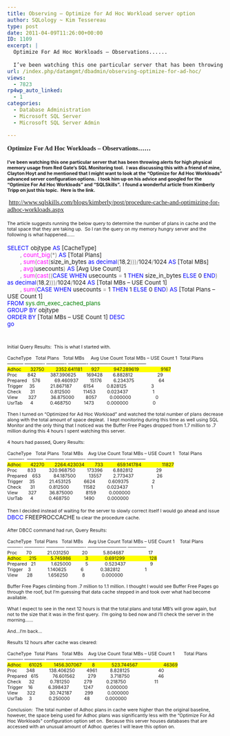 ```yaml
---
title: Observing – Optimize for Ad Hoc Workload server option
author: SQLology ~ Kim Tessereau
type: post
date: 2011-04-09T11:26:00+00:00
ID: 1109
excerpt: |
  Optimize For Ad Hoc Workloads – Observations......
   
  I’ve been watching this one particular server that has been throwing alerts for high physical memory usage from Red Gate’s SQL Monitoring tool.  I was discussing this with a friend of mine, Clayton&hellip;
url: /index.php/datamgmt/dbadmin/observing-optimize-for-ad-hoc/
views:
  - 7823
rp4wp_auto_linked:
  - 1
categories:
  - Database Administration
  - Microsoft SQL Server
  - Microsoft SQL Server Admin

---
```

<p class="MsoNormal" style="margin: 0in 0in 0pt;">
  <strong style="mso-bidi-font-weight: normal;"><span style="font-family: Calibri; font-size: 11pt;">Optimize For Ad Hoc Workloads – Observations……</span></strong>
</p>

<p class="MsoNormal" style="margin: 0in 0in 0pt;">
  <strong style="mso-bidi-font-weight: normal;"><span style="font-family: Calibri; font-size: 11pt;"> </span></strong>
</p>

<p class="MsoNormal" style="margin: 0in 0in 0pt;">
  <strong style="mso-bidi-font-weight: normal;"><span style="font-family: &amp;amp; font-size: 8pt;">I’ve been watching this one particular server that has been throwing alerts for high physical memory usage from Red Gate’s SQL Monitoring tool.<span style="mso-spacerun: yes;">  </span>I was discussing this with a friend of mine, Clayton Hoyt and he mentioned that I might want to look at the “Optimize for Ad Hoc Workloads” advanced server configuration options.<span style="mso-spacerun: yes;">  </span>I took him up on his advice and googled for the “Optimize For Ad Hoc Workloads” and “SQLSkills”.<span style="mso-spacerun: yes;">  </span>I found a wonderful article from Kimberly Tripp on just this topic.<span style="mso-spacerun: yes;">  </span>Here is the link.</span></strong>
</p>

<p class="MsoNormal" style="margin: 0in 0in 0pt;">
  <strong style="mso-bidi-font-weight: normal;"><span style="font-family: &amp;amp; font-size: 8pt;"> </span></strong>
</p>

<p class="MsoNormal" style="margin: 0in 0in 0pt;">
  <span style="font-family: Calibri; font-size: 11pt;"> <a href="http://www.sqlskills.com/blogs/kimberly/post/procedure-cache-and-optimizing-for-adhoc-workloads.aspx">http://www.sqlskills.com/blogs/kimberly/post/procedure-cache-and-optimizing-for-adhoc-workloads.aspx</a></span>
</p>

<p class="MsoNormal" style="margin: 0in 0in 0pt;">
  <span style="font-family: Calibri; font-size: 11pt;"> </span>
</p>

<p class="MsoNormal" style="margin: 0in 0in 0pt; mso-layout-grid-align: none;">
  <span style="font-family: &amp;amp; font-size: 8pt; mso-no-proof: yes;">The article suggests running the below query to determine the number of plans in cache and the total space that they are taking up.<span style="mso-spacerun: yes;">  </span>So I ran the query on my memory hungry server and the following is what happened……</span>
</p>

<p class="MsoNormal" style="margin: 0in 0in 0pt; mso-layout-grid-align: none;">
  <span style="font-family: &amp;amp; color: blue; font-size: 10pt; mso-no-proof: yes;"> </span>
</p>

<p class="MsoNormal" style="margin: 0in 0in 0pt; mso-layout-grid-align: none;">
  <span style="font-family: &amp;amp; color: blue; font-size: 10pt; mso-no-proof: yes;">SELECT</span><span style="font-family: &amp;amp; font-size: 10pt; mso-no-proof: yes;"> objtype <span style="color: blue;">AS</span> [CacheType]</span>
</p>

<p class="MsoNormal" style="margin: 0in 0in 0pt; mso-layout-grid-align: none;">
  <span style="font-family: &amp;amp; font-size: 10pt; mso-no-proof: yes;"><span style="mso-spacerun: yes;">        </span><span style="color: gray;">,</span> <span style="color: fuchsia;">count_big</span><span style="color: gray;">(*)</span> <span style="color: blue;">AS</span> [Total Plans]</span>
</p>

<p class="MsoNormal" style="margin: 0in 0in 0pt; mso-layout-grid-align: none;">
  <span style="font-family: &amp;amp; font-size: 10pt; mso-no-proof: yes;"><span style="mso-spacerun: yes;">        </span><span style="color: gray;">,</span> <span style="color: fuchsia;">sum</span><span style="color: gray;">(</span><span style="color: fuchsia;">cast</span><span style="color: gray;">(</span>size_in_bytes <span style="color: blue;">as</span> <span style="color: blue;">decimal</span><span style="color: gray;">(</span>18<span style="color: gray;">,</span>2<span style="color: gray;">)))/</span>1024<span style="color: gray;">/</span>1024 <span style="color: blue;">AS</span> [Total MBs]</span>
</p>

<p class="MsoNormal" style="margin: 0in 0in 0pt; mso-layout-grid-align: none;">
  <span style="font-family: &amp;amp; font-size: 10pt; mso-no-proof: yes;"><span style="mso-spacerun: yes;">        </span><span style="color: gray;">,</span> <span style="color: fuchsia;">avg</span><span style="color: gray;">(</span>usecounts<span style="color: gray;">)</span> <span style="color: blue;">AS</span> [Avg Use Count]</span>
</p>

<p class="MsoNormal" style="margin: 0in 0in 0pt; mso-layout-grid-align: none;">
  <span style="font-family: &amp;amp; font-size: 10pt; mso-no-proof: yes;"><span style="mso-spacerun: yes;">        </span><span style="color: gray;">,</span> <span style="color: fuchsia;">sum</span><span style="color: gray;">(</span><span style="color: fuchsia;">cast</span><span style="color: gray;">((</span><span style="color: blue;">CASE</span> <span style="color: blue;">WHEN</span> usecounts <span style="color: gray;">=</span> 1 <span style="color: blue;">THEN</span> size_in_bytes <span style="color: blue;">ELSE</span> 0 <span style="color: blue;">END</span><span style="color: gray;">)</span> <span style="color: blue;">as</span> <span style="color: blue;">decimal</span><span style="color: gray;">(</span>18<span style="color: gray;">,</span>2<span style="color: gray;">)))/</span>1024<span style="color: gray;">/</span>1024 <span style="color: blue;">AS</span> [Total MBs &#8211; USE Count 1]</span>
</p>

<p class="MsoNormal" style="margin: 0in 0in 0pt; mso-layout-grid-align: none;">
  <span style="font-family: &amp;amp; font-size: 10pt; mso-no-proof: yes;"><span style="mso-spacerun: yes;">        </span><span style="color: gray;">,</span> <span style="color: fuchsia;">sum</span><span style="color: gray;">(</span><span style="color: blue;">CASE</span> <span style="color: blue;">WHEN</span> usecounts <span style="color: gray;">=</span> 1 <span style="color: blue;">THEN</span> 1 <span style="color: blue;">ELSE</span> 0 <span style="color: blue;">END</span><span style="color: gray;">)</span> <span style="color: blue;">AS</span> [Total Plans &#8211; USE Count 1]</span>
</p>

<p class="MsoNormal" style="margin: 0in 0in 0pt; mso-layout-grid-align: none;">
  <span style="font-family: &amp;amp; color: blue; font-size: 10pt; mso-no-proof: yes;">FROM</span><span style="font-family: &amp;amp; font-size: 10pt; mso-no-proof: yes;"> <span style="color: green;">sys</span><span style="color: gray;">.</span><span style="color: green;">dm_exec_cached_plans</span></span>
</p>

<p class="MsoNormal" style="margin: 0in 0in 0pt; mso-layout-grid-align: none;">
  <span style="font-family: &amp;amp; color: blue; font-size: 10pt; mso-no-proof: yes;">GROUP</span><span style="font-family: &amp;amp; font-size: 10pt; mso-no-proof: yes;"> <span style="color: blue;">BY</span> objtype</span>
</p>

<p class="MsoNormal" style="margin: 0in 0in 0pt; mso-layout-grid-align: none;">
  <span style="font-family: &amp;amp; color: blue; font-size: 10pt; mso-no-proof: yes;">ORDER</span><span style="font-family: &amp;amp; font-size: 10pt; mso-no-proof: yes;"> <span style="color: blue;">BY</span> [Total MBs &#8211; USE Count 1] <span style="color: blue;">DESC</span></span>
</p>

<p class="MsoNormal" style="margin: 0in 0in 0pt; mso-layout-grid-align: none;">
  <span style="font-family: &amp;amp; color: blue; font-size: 10pt; mso-no-proof: yes;">go</span>
</p>

<p class="MsoNormal" style="margin: 0in 0in 0pt;">
  <span style="font-family: &amp;amp; font-size: 8pt;"> </span>
</p>

<p class="MsoNormal" style="margin: 0in 0in 0pt;">
  <span style="font-family: &amp;amp; font-size: 8pt;"> </span>
</p>

<p class="MsoNormal" style="margin: 0in 0in 0pt;">
  <span style="font-family: &amp;amp; font-size: 8pt;"> </span>
</p>

<p class="MsoNormal" style="margin: 0in 0in 0pt;">
  <span style="font-family: &amp;amp; font-size: 8pt;">Initial Query Results:<span style="mso-spacerun: yes;">  </span>This is what I started with.</span>
</p>

<p class="MsoNormal" style="margin: 0in 0in 0pt;">
  <span style="font-family: &amp;amp; font-size: 8pt;"> </span>
</p>

<p class="MsoNormal" style="margin: 0in 0in 0pt;">
  <span style="font-family: &amp;amp; font-size: 8pt;">CacheType   Total Plans   Total MBs     Avg Use Count Total MBs &#8211; USE Count 1  Total Plans </span>
</p>

<p class="MsoNormal" style="margin: 0in 0in 0pt;">
  <span style="font-family: &amp;amp; font-size: 8pt;">&#8212;&#8212;&#8212;&#8211; &#8212;&#8212;&#8212;&#8212;- &#8212;&#8212;&#8212;&#8212;- &#8212;&#8212;&#8212;&#8212;- &#8212;&#8212;&#8212;&#8212;&#8212;&#8212;&#8212;&#8212; &#8212;&#8212;&#8212;&#8212;</span>
</p>

<p class="MsoNormal" style="margin: 0in 0in 0pt;">
  <span style="font-family: &amp;amp; background: yellow; font-size: 8pt; mso-highlight: yellow;">Adhoc       32750        <span style="mso-spacerun: yes;"> </span>2352.641181       927           947.289619                 9167</span>
</p>

<p class="MsoNormal" style="margin: 0in 0in 0pt;">
  <span style="font-family: &amp;amp; font-size: 8pt;">Proc        842           387.390625        169428        6.882812                   29</span>
</p>

<p class="MsoNormal" style="margin: 0in 0in 0pt;">
  <span style="font-family: &amp;amp; font-size: 8pt;">Prepared    576           69.460937         15176         6.234375                   64</span>
</p>

<p class="MsoNormal" style="margin: 0in 0in 0pt;">
  <span style="font-family: &amp;amp; font-size: 8pt;">Trigger     35            21.867187         6154          0.828125                   3</span>
</p>

<p class="MsoNormal" style="margin: 0in 0in 0pt;">
  <span style="font-family: &amp;amp; font-size: 8pt;">Check       31            0.812500          11453         0.023437                   1</span>
</p>

<p class="MsoNormal" style="margin: 0in 0in 0pt;">
  <span style="font-family: &amp;amp; font-size: 8pt;">View        327           36.875000         8057          0.000000                   0</span>
</p>

<p class="MsoNormal" style="margin: 0in 0in 0pt;">
  <span style="font-family: &amp;amp; font-size: 8pt;">UsrTab      4             0.468750          1473          0.000000                   0</span>
</p>

<p class="MsoNormal" style="margin: 0in 0in 0pt; mso-layout-grid-align: none;">
  <span style="font-family: &amp;amp; font-size: 8pt; mso-no-proof: yes;"> </span>
</p>

<p class="MsoNormal" style="margin: 0in 0in 0pt; mso-layout-grid-align: none;">
  <span style="font-family: &amp;amp; font-size: 8pt; mso-no-proof: yes;">Then I turned on “Optimized for Ad Hoc Workload” and watched the total number of plans decrease along with the total amount of space depleat.<span style="mso-spacerun: yes;">  </span>I kept monitoring during this time as well using SQL Monitor and the only thing that I noticed was the Buffer Free Pages dropped from 1.7 million to .7 million during this 4 hours I spent watching this server.</span>
</p>

<p class="MsoNormal" style="margin: 0in 0in 0pt; mso-layout-grid-align: none;">
  <span style="font-family: &amp;amp; font-size: 8pt; mso-no-proof: yes;"> </span>
</p>

<p class="MsoNormal" style="margin: 0in 0in 0pt; mso-layout-grid-align: none;">
  <span style="font-family: &amp;amp; font-size: 8pt; mso-no-proof: yes;">4 hours had passed, Query Results:<span style="mso-spacerun: yes;">  </span></span>
</p>

<p class="MsoNormal" style="margin: 0in 0in 0pt; mso-layout-grid-align: none;">
  <span style="font-family: &amp;amp; font-size: 8pt; mso-no-proof: yes;"> </span>
</p>

<p class="MsoNormal" style="margin: 0in 0in 0pt; mso-layout-grid-align: none;">
  <span style="font-family: &amp;amp; font-size: 8pt; mso-no-proof: yes;">CacheType<span style="mso-spacerun: yes;">   </span>Total Plans<span style="mso-spacerun: yes;">  </span>Total MBs<span style="mso-spacerun: yes;">    </span>Avg Use Count Total MBs &#8211; USE Count 1<span style="mso-spacerun: yes;">   </span>Total Plans </span>
</p>

<p class="MsoNormal" style="margin: 0in 0in 0pt; mso-layout-grid-align: none;">
  <span style="font-family: &amp;amp; font-size: 8pt; mso-no-proof: yes;"> </span><span style="font-family: &amp;amp; font-size: 8pt; mso-no-proof: yes;">&#8212;&#8212;&#8212;-<span style="mso-spacerun: yes;">  </span>&#8212;&#8212;&#8212;&#8211; <span style="mso-spacerun: yes;"> </span>&#8212;&#8212;&#8212;&#8212; &#8212;&#8212;&#8212;&#8212;- &#8212;&#8212;&#8212;&#8212;&#8212;&#8212;&#8212;&#8212;- &#8212;&#8212;&#8212;&#8212;</span>
</p>

<p class="MsoNormal" style="margin: 0in 0in 0pt; mso-layout-grid-align: none;">
  <span style="font-family: &amp;amp; background: yellow; font-size: 8pt; mso-no-proof: yes; mso-highlight: yellow;">Adhoc<span style="mso-spacerun: yes;">       </span>42270<span style="mso-spacerun: yes;">     </span><span style="mso-spacerun: yes;">   </span>2264.423034<span style="mso-spacerun: yes;">        </span>733<span style="mso-spacerun: yes;">           </span>659.141784<span style="mso-spacerun: yes;">                </span>11827</span>
</p>

<p class="MsoNormal" style="margin: 0in 0in 0pt; mso-layout-grid-align: none;">
  <span style="font-family: &amp;amp; font-size: 8pt; mso-no-proof: yes;">Proc<span style="mso-spacerun: yes;">        </span>833<span style="mso-spacerun: yes;">          </span>320.968750<span style="mso-spacerun: yes;">         </span>173396<span style="mso-spacerun: yes;">        </span>6.882812<span style="mso-spacerun: yes;">                  </span>29</span>
</p>

<p class="MsoNormal" style="margin: 0in 0in 0pt; mso-layout-grid-align: none;">
  <span style="font-family: &amp;amp; font-size: 8pt; mso-no-proof: yes;">Prepared<span style="mso-spacerun: yes;">    </span>653<span style="mso-spacerun: yes;">          </span>84.187500<span style="mso-spacerun: yes;">          </span>13557<span style="mso-spacerun: yes;">         </span>2.773437<span style="mso-spacerun: yes;">                  </span>26</span>
</p>

<p class="MsoNormal" style="margin: 0in 0in 0pt; mso-layout-grid-align: none;">
  <span style="font-family: &amp;amp; font-size: 8pt; mso-no-proof: yes;">Trigger<span style="mso-spacerun: yes;">     </span>35<span style="mso-spacerun: yes;">           </span>21.453125<span style="mso-spacerun: yes;">          </span>6624<span style="mso-spacerun: yes;">          </span>0.609375<span style="mso-spacerun: yes;">                  </span>2</span>
</p>

<p class="MsoNormal" style="margin: 0in 0in 0pt; mso-layout-grid-align: none;">
  <span style="font-family: &amp;amp; font-size: 8pt; mso-no-proof: yes;">Check<span style="mso-spacerun: yes;">       </span>31<span style="mso-spacerun: yes;">           </span>0.812500<span style="mso-spacerun: yes;">           </span>11582<span style="mso-spacerun: yes;">         </span>0.023437<span style="mso-spacerun: yes;">                  </span>1</span>
</p>

<p class="MsoNormal" style="margin: 0in 0in 0pt; mso-layout-grid-align: none;">
  <span style="font-family: &amp;amp; font-size: 8pt; mso-no-proof: yes;">View<span style="mso-spacerun: yes;">        </span>327<span style="mso-spacerun: yes;">          </span>36.875000<span style="mso-spacerun: yes;">          </span>8159<span style="mso-spacerun: yes;">          </span>0.000000<span style="mso-spacerun: yes;">                  </span></span>
</p>

<p class="MsoNormal" style="margin: 0in 0in 0pt; mso-layout-grid-align: none;">
  <span style="font-family: &amp;amp; font-size: 8pt; mso-no-proof: yes;">UsrTab<span style="mso-spacerun: yes;">      </span>4<span style="mso-spacerun: yes;">            </span>0.468750<span style="mso-spacerun: yes;">           </span>1490<span style="mso-spacerun: yes;">          </span>0.000000<span style="mso-spacerun: yes;">                  </span></span>
</p>

<p class="MsoNormal" style="margin: 0in 0in 0pt;">
  <span style="font-family: Times New Roman; font-size: small;"> </span>
</p>

<p class="MsoNormal" style="margin: 0in 0in 0pt;">
  <span style="font-family: &amp;amp; font-size: 8pt;">Then I decided instead of waiting for the server to slowly correct itself I would go ahead and issue </span><span style="font-family: &amp;amp; color: blue; font-size: 10pt; mso-no-proof: yes;">DBCC</span><span style="font-family: &amp;amp; font-size: 10pt; mso-no-proof: yes;"> FREEPROCCACHE</span><span style="font-family: &amp;amp; font-size: 8pt;"> to clear the procedure cache.</span>
</p>

<p class="MsoNormal" style="margin: 0in 0in 0pt;">
  <span style="font-family: &amp;amp; font-size: 10pt; mso-no-proof: yes;"> </span>
</p>

<p class="MsoNormal" style="margin: 0in 0in 0pt;">
  <span style="font-family: &amp;amp; font-size: 8pt; mso-no-proof: yes;">After DBCC command had run, Query Results:</span>
</p>

<p class="MsoNormal" style="margin: 0in 0in 0pt;">
  <span style="font-family: &amp;amp; font-size: 8pt;"> </span>
</p>

<p class="MsoNormal" style="margin: 0in 0in 0pt; mso-layout-grid-align: none;">
  <span style="font-family: &amp;amp; font-size: 8pt; mso-no-proof: yes;">CacheType<span style="mso-spacerun: yes;">  </span>Total Plans<span style="mso-spacerun: yes;">   </span>Total MBs<span style="mso-spacerun: yes;">    </span>Avg Use Count Total MBs &#8211; USE Count 1<span style="mso-spacerun: yes;">    </span>Total Plans</span>
</p>

<p class="MsoNormal" style="margin: 0in 0in 0pt; mso-layout-grid-align: none;">
  <span style="font-family: &amp;amp; font-size: 8pt; mso-no-proof: yes;">&#8212;&#8212;&#8212;- &#8212;&#8212;&#8212;&#8212;- &#8212;&#8212;&#8212;&#8212; &#8212;&#8212;&#8212;&#8212;- &#8212;&#8212;&#8212;&#8212;&#8212;&#8212;&#8212;&#8212;&#8211; &#8212;&#8212;&#8212;&#8212;</span>
</p>

<p class="MsoNormal" style="margin: 0in 0in 0pt; mso-layout-grid-align: none;">
  <span style="font-family: &amp;amp; font-size: 8pt; mso-no-proof: yes;">Proc<span style="mso-spacerun: yes;">       </span>70<span style="mso-spacerun: yes;">            </span>21.031250<span style="mso-spacerun: yes;">          </span>20<span style="mso-spacerun: yes;">            </span>5.804687<span style="mso-spacerun: yes;">                   </span>17</span>
</p>

<p class="MsoNormal" style="margin: 0in 0in 0pt; mso-layout-grid-align: none;">
  <span style="font-family: &amp;amp; background: yellow; font-size: 8pt; mso-no-proof: yes; mso-highlight: yellow;">Adhoc<span style="mso-spacerun: yes;">      </span>215<span style="mso-spacerun: yes;">           </span>5.745986<span style="mso-spacerun: yes;">           </span>3<span style="mso-spacerun: yes;">             </span>0.691299<span style="mso-spacerun: yes;">                   </span>128</span>
</p>

<p class="MsoNormal" style="margin: 0in 0in 0pt; mso-layout-grid-align: none;">
  <span style="font-family: &amp;amp; font-size: 8pt; mso-no-proof: yes;">Prepared<span style="mso-spacerun: yes;">   </span>21<span style="mso-spacerun: yes;">            </span>1.625000<span style="mso-spacerun: yes;">           </span>5<span style="mso-spacerun: yes;">             </span>0.523437<span style="mso-spacerun: yes;">                   </span>9</span>
</p>

<p class="MsoNormal" style="margin: 0in 0in 0pt; mso-layout-grid-align: none;">
  <span style="font-family: &amp;amp; font-size: 8pt; mso-no-proof: yes;">Trigger<span style="mso-spacerun: yes;">    </span>3<span style="mso-spacerun: yes;">            </span><span style="mso-spacerun: yes;"> </span>1.140625<span style="mso-spacerun: yes;">           </span>6<span style="mso-spacerun: yes;">             </span>0.382812<span style="mso-spacerun: yes;">                   </span>1</span>
</p>

<p class="MsoNormal" style="margin: 0in 0in 0pt; mso-layout-grid-align: none;">
  <span style="font-family: &amp;amp; font-size: 8pt; mso-no-proof: yes;">View<span style="mso-spacerun: yes;">       </span>28<span style="mso-spacerun: yes;">            </span>1.656250<span style="mso-spacerun: yes;">           </span>8<span style="mso-spacerun: yes;">             </span>0.000000<span style="mso-spacerun: yes;">                   </span></span>
</p>

<p class="MsoNormal" style="margin: 0in 0in 0pt; mso-layout-grid-align: none;">
  <span style="font-family: &amp;amp; font-size: 8pt; mso-no-proof: yes;"> </span>
</p>

<p class="MsoNormal" style="margin: 0in 0in 0pt; mso-layout-grid-align: none;">
  <span style="font-family: &amp;amp; font-size: 8pt; mso-no-proof: yes;">Buffer Free Pages climbing from .7 million to 1.1 million. I thought I would see Buffer Free Pages go through the roof, but I’m guessing that data cache stepped in and took over what had become available.</span>
</p>

<p class="MsoNormal" style="margin: 0in 0in 0pt; mso-layout-grid-align: none;">
  <span style="font-family: &amp;amp; font-size: 8pt; mso-no-proof: yes;"> </span>
</p>

<p class="MsoNormal" style="margin: 0in 0in 0pt; mso-layout-grid-align: none;">
  <span style="font-family: &amp;amp; font-size: 8pt; mso-no-proof: yes;">What I expect to see in the next 12 hours is that the total plans and total MB’s will grow again, but not to the size that it was in the first query.<span style="mso-spacerun: yes;">  </span>I’m going to bed now and I’ll check the server in the morning……</span>
</p>

<p class="MsoNormal" style="margin: 0in 0in 0pt; mso-layout-grid-align: none;">
  <span style="font-family: &amp;amp; font-size: 8pt; mso-no-proof: yes;"> </span>
</p>

<p class="MsoNormal" style="margin: 0in 0in 0pt; mso-layout-grid-align: none;">
  <span style="font-family: &amp;amp; font-size: 8pt; mso-no-proof: yes;">And…I’m back… </span>
</p>

<p class="MsoNormal" style="margin: 0in 0in 0pt; mso-layout-grid-align: none;">
  <span style="font-family: &amp;amp; font-size: 8pt; mso-no-proof: yes;"> </span>
</p>

<p class="MsoNormal" style="margin: 0in 0in 0pt;">
  <span style="font-family: &amp;amp; font-size: 8pt;">Results 12 hours after cache was cleared:</span>
</p>

<p class="MsoNormal" style="margin: 0in 0in 0pt;">
  <span style="font-family: &amp;amp; font-size: 8pt;"> </span>
</p>

<p class="MsoNormal" style="margin: 0in 0in 0pt; mso-layout-grid-align: none;">
  <span style="font-family: &amp;amp; font-size: 8pt; mso-no-proof: yes;">CacheType<span style="mso-spacerun: yes;">  </span>Total Plans<span style="mso-spacerun: yes;">   </span>Total MBs<span style="mso-spacerun: yes;">    </span>Avg Use Count Total MBs &#8211; USE Count 1<span style="mso-spacerun: yes;">       </span>Total Plans</span>
</p>

<p class="MsoNormal" style="margin: 0in 0in 0pt; mso-layout-grid-align: none;">
  <span style="font-family: &amp;amp; font-size: 8pt; mso-no-proof: yes;">&#8212;&#8212;&#8212;- &#8212;&#8212;&#8212;&#8212;- &#8212;&#8212;&#8212;&#8212; &#8212;&#8212;&#8212;&#8212;- &#8212;&#8212;&#8212;&#8212;&#8212;&#8212;&#8212;&#8212;&#8212;&#8211; &#8212;&#8212;&#8212;&#8212;</span>
</p>

<p class="MsoNormal" style="margin: 0in 0in 0pt; mso-layout-grid-align: none;">
  <span style="font-family: &amp;amp; background: yellow; font-size: 8pt; mso-no-proof: yes; mso-highlight: yellow;">Adhoc<span style="mso-spacerun: yes;">      </span>61025<span style="mso-spacerun: yes;">         </span>1456.307067<span style="mso-spacerun: yes;">        </span>8<span style="mso-spacerun: yes;">             </span>523.744567<span style="mso-spacerun: yes;">                    </span>46369</span>
</p>

<p class="MsoNormal" style="margin: 0in 0in 0pt; mso-layout-grid-align: none;">
  <span style="font-family: &amp;amp; font-size: 8pt; mso-no-proof: yes;">Proc<span style="mso-spacerun: yes;">       </span>348<span style="mso-spacerun: yes;">           </span>138.406250<span style="mso-spacerun: yes;">         </span>4961<span style="mso-spacerun: yes;">          </span>8.828125<span style="mso-spacerun: yes;">            </span><span style="mso-spacerun: yes;">          </span>40</span>
</p>

<p class="MsoNormal" style="margin: 0in 0in 0pt; mso-layout-grid-align: none;">
  <span style="font-family: &amp;amp; font-size: 8pt; mso-no-proof: yes;">Prepared<span style="mso-spacerun: yes;">   </span>615<span style="mso-spacerun: yes;">           </span>76.601562<span style="mso-spacerun: yes;">          </span>279<span style="mso-spacerun: yes;">           </span>3.718750<span style="mso-spacerun: yes;">                      </span>46</span>
</p>

<p class="MsoNormal" style="margin: 0in 0in 0pt; mso-layout-grid-align: none;">
  <span style="font-family: &amp;amp; font-size: 8pt; mso-no-proof: yes;">Check<span style="mso-spacerun: yes;">      </span>32<span style="mso-spacerun: yes;">            </span>0.781250<span style="mso-spacerun: yes;">           </span>279<span style="mso-spacerun: yes;">           </span>0.218750<span style="mso-spacerun: yes;">                      </span>11</span>
</p>

<p class="MsoNormal" style="margin: 0in 0in 0pt; mso-layout-grid-align: none;">
  <span style="font-family: &amp;amp; font-size: 8pt; mso-no-proof: yes;">Trigger<span style="mso-spacerun: yes;">    </span>16<span style="mso-spacerun: yes;">            </span>6.398437<span style="mso-spacerun: yes;">           </span>1247<span style="mso-spacerun: yes;">          </span>0.000000<span style="mso-spacerun: yes;">                      </span></span>
</p>

<p class="MsoNormal" style="margin: 0in 0in 0pt; mso-layout-grid-align: none;">
  <span style="font-family: &amp;amp; font-size: 8pt; mso-no-proof: yes;">View<span style="mso-spacerun: yes;">       </span>322<span style="mso-spacerun: yes;">           </span>30.742187<span style="mso-spacerun: yes;">          </span>299<span style="mso-spacerun: yes;">           </span>0.000000<span style="mso-spacerun: yes;">                      </span></span>
</p>

<p class="MsoNormal" style="margin: 0in 0in 0pt; mso-layout-grid-align: none;">
  <span style="font-family: &amp;amp; font-size: 8pt; mso-no-proof: yes;">UsrTab<span style="mso-spacerun: yes;">     </span>3<span style="mso-spacerun: yes;">             </span>0.250000<span style="mso-spacerun: yes;">           </span>48<span style="mso-spacerun: yes;">            </span>0.000000<span style="mso-spacerun: yes;">                      </span></span>
</p>

<p class="MsoNormal" style="margin: 0in 0in 0pt;">
  <span style="font-family: &amp;amp; font-size: 8pt;"> </span>
</p>

<p class="MsoNormal" style="margin: 0in 0in 0pt;">
  <span style="font-family: &amp;amp; font-size: 8pt;">Conclusion:<span style="mso-spacerun: yes;">  </span>The total number of Adhoc plans in cache were higher than the original baseline, however, the space being used for Adhoc plans was significantly less with the “Optimize For Ad Hoc Workloads” configuration option set on.<span style="mso-spacerun: yes;">  </span>Because this server houses databases that are accessed with an unusual amount of Adhoc queries I will leave this option on.</span>
</p>

<p class="MsoNormal" style="margin: 0in 0in 0pt;">
  <span style="font-family: &amp;amp; font-size: 8pt;"> </span>
</p>